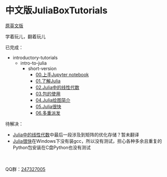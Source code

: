 # 中文版JuliaBoxTutorials

[原英文版](https://github.com/JuliaComputing/JuliaBoxTutorials)

学着玩儿，翻着玩儿

已完成： <br>
- introductory-tutorials
    - intro-to-julia
        - short-version
            - [00.上手Jupyter notebook](./introductory-tutorials/intro-to-julia/short-version/00.Jupyter_notebooks.ipynb)
            - [01.了解Julia](./introductory-tutorials/intro-to-julia/short-version/01.Getting_to_know_Julia.ipynb)
            - [02.Julia中的线性代数](./introductory-tutorials/intro-to-julia/short-version/02.Linear_Algebra.ipynb)
            - [03.包的使用](./introductory-tutorials/intro-to-julia/short-version/03.Using_packages.ipynb)
            - [04.Julia绘图简介](./introductory-tutorials/intro-to-julia/short-version/04.Intro_to_plotting.ipynb)
            - [05.Julia很快](./introductory-tutorials/intro-to-julia/short-version/05.Julia_is_fast.ipynb)
            - [06.多重派发](./introductory-tutorials/intro-to-julia/short-version/06.Multiple_dispatch.ipynb)

待解决： <br>
- [Julia中的线性代数](./introductory-tutorials/intro-to-julia/short-version/02.Linear_Algebra.ipynb)中最后一段涉及到矩阵的优化存储？暂未翻译
- [Julia很快](./introductory-tutorials/intro-to-julia/short-version/05.Julia_is_fast.ipynb)在Windows下没有装gcc，所以没有测试，担心各种多余且重复的Python包安装在C盘Python也没有测试

<br><br>
QQ群：[247327005](//shang.qq.com/wpa/qunwpa?idkey=bf9e68557bea4360bee85980a1cfc67fced4343063b3c430cf6c9d57f14a4229)

